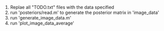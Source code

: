 1. Replae all "TODO.txt" files with the data specified
2. run 'posteriors/read.m' to generate the posterior matrix in 'image_data'
3. run 'generate_image_data.m'
4. run 'plot_image_data_average'